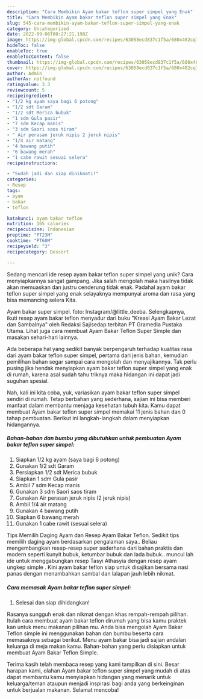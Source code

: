 ```yaml
---
description: "Cara Membikin Ayam bakar teflon super simpel yang Enak"
title: "Cara Membikin Ayam bakar teflon super simpel yang Enak"
slug: 545-cara-membikin-ayam-bakar-teflon-super-simpel-yang-enak
category: Uncategorized
date: 2022-09-06T00:27:21.198Z
image: https://img-global.cpcdn.com/recipes/63058ecd837c1f5a/680x482cq70/ayam-bakar-teflon-super-simpel-foto-resep-utama.jpg
hideToc: false
enableToc: true
enableTocContent: false
thumbnail: https://img-global.cpcdn.com/recipes/63058ecd837c1f5a/680x482cq70/ayam-bakar-teflon-super-simpel-foto-resep-utama.jpg
cover: https://img-global.cpcdn.com/recipes/63058ecd837c1f5a/680x482cq70/ayam-bakar-teflon-super-simpel-foto-resep-utama.jpg
author: Admin
authorAv: notfound
ratingvalue: 3.3
reviewcount: 5
recipeingredient:
- "1/2 kg ayam saya bagi 6 potong"
- "1/2 sdt Garam"
- "1/2 sdt Merica bubuk"
- "1 sdm Gula pasir"
- "7 sdm Kecap manis"
- "3 sdm Saori saos tiram"
- " Air perasan jeruk nipis 2 jeruk nipis"
- "1/4 air matang"
- "4 bawang putih"
- "6 bawang merah"
- "1 cabe rawit sesuai selera"
recipeinstructions:

- "Sudah jadi dan siap dinikmati!"
categories:
- Resep
tags:
- ayam
- bakar
- teflon

katakunci: ayam bakar teflon 
nutrition: 165 calories
recipecuisine: Indonesian
preptime: "PT23M"
cooktime: "PT60M"
recipeyield: "3"
recipecategory: Dessert

---
```





Sedang mencari ide resep ayam bakar teflon super simpel yang unik? Cara menyiapkannya sangat gampang. Jika salah mengolah maka hasilnya tidak akan memuaskan dan justru cenderung tidak enak. Padahal ayam bakar teflon super simpel yang enak selayaknya mempunyai aroma dan rasa yang bisa memancing selera Kita.





Ayam bakar super simpel. foto: Instagram/@little_deeba. Selengkapnya, ikuti resep ayam bakar teflon menyadur dari buku &#34;Kreasi Ayam Bakar Lezat dan Sambalnya&#34; oleh Redaksi Sajisedap terbitan PT Gramedia Pustaka Utama. Lihat juga cara membuat Ayam Bakar Teflon Super Simple dan masakan sehari-hari lainnya.

Ada beberapa hal yang sedikit banyak berpengaruh terhadap kualitas rasa dari ayam bakar teflon super simpel, pertama dari jenis bahan, kemudian pemilihan bahan segar sampai cara mengolah dan menyajikannya. Tak perlu pusing jika hendak menyiapkan ayam bakar teflon super simpel yang enak di rumah, karena asal sudah tahu triknya maka hidangan ini dapat jadi suguhan spesial.






Nah, kali ini kita coba, yuk, variasikan ayam bakar teflon super simpel sendiri di rumah. Tetap berbahan yang sederhana, sajian ini bisa memberi manfaat dalam membantu menjaga kesehatan tubuh kita. Kamu dapat membuat Ayam bakar teflon super simpel memakai 11 jenis bahan dan 0 tahap pembuatan. Berikut ini langkah-langkah dalam menyiapkan hidangannya.

<!--inarticleads1-->

##### Bahan-bahan dan bumbu yang dibutuhkan untuk pembuatan Ayam bakar teflon super simpel:

1. Siapkan 1/2 kg ayam (saya bagi 6 potong)
1. Gunakan 1/2 sdt Garam
1. Persiapkan 1/2 sdt Merica bubuk
1. Siapkan 1 sdm Gula pasir
1. Ambil 7 sdm Kecap manis
1. Gunakan 3 sdm Saori saos tiram
1. Gunakan  Air perasan jeruk nipis (2 jeruk nipis)
1. Ambil 1/4 air matang
1. Gunakan 4 bawang putih
1. Siapkan 6 bawang merah
1. Gunakan 1 cabe rawit (sesuai selera)


Tips Memilih Daging Ayam dan Resep Ayam Bakar Teflon. Sedikit tips memilih daging ayam berdasarkan pengalaman saya.. Beliau mengembangkan resep-resep super sederhana dari bahan praktis dan modern seperti kunyit bubuk, ketumbar bubuk dan lada bubuk.. muncul lah ide untuk menggabungkan resep Tasyi Athasyia dengan resep ayam ungkep simple . Kini ayam bakar teflon siap untuk disajikan bersama nasi panas dengan menambahkan sambal dan lalapan jauh lebih nikmat. 

<!--inarticleads2-->

##### Cara memasak Ayam bakar teflon super simpel:


1. Selesai dan siap dihidangkan!

Rasanya sungguh enak dan nikmat dengan khas rempah-rempah pilihan. Itulah cara membuat ayam bakar teflon dirumah yang bisa kamu praktek kan untuk menu makanan pilihan mu. Anda bisa mengolah Ayam Bakar Teflon simple ini menggunakan bahan dan bumbu beserta cara memasaknya sebagai berikut. Menu ayam bakar bisa jadi sajian andalan keluarga di meja makan kamu. Bahan-bahan yang perlu disiapkan untuk membuat Ayam Bakar Teflon Simple. 

Terima kasih telah membaca resep yang kami tampilkan di sini. Besar harapan kami, olahan Ayam bakar teflon super simpel yang mudah di atas dapat membantu kamu menyiapkan hidangan yang menarik untuk keluarga/teman ataupun menjadi inspirasi bagi anda yang berkeinginan untuk berjualan makanan. Selamat mencoba!
